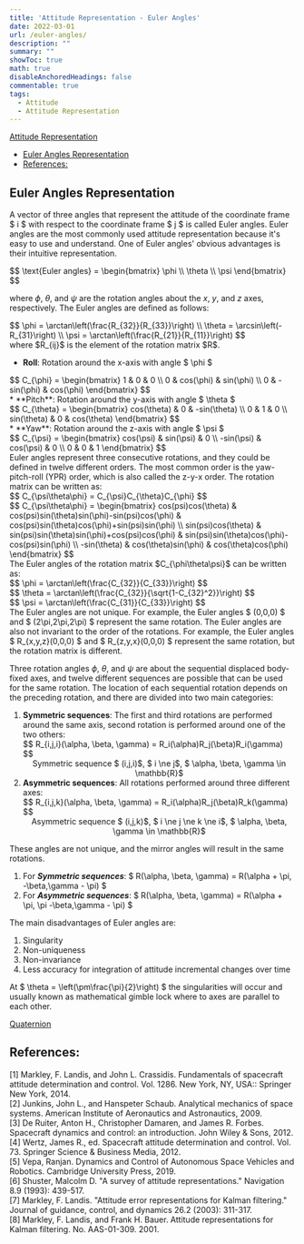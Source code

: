 ```yaml
---
title: 'Attitude Representation - Euler Angles'
date: 2022-03-01
url: /euler-angles/
description: "" 
summary: "" 
showToc: true
math: true
disableAnchoredHeadings: false
commentable: true
tags:
  - Attitude
  - Attitude Representation
---
```


[Attitude Representation](/attitude-representation/)

- [Euler Angles Representation](#euler-angles-representation)
- [References:](#references)


Euler Angles Representation
------

A vector of three angles that represent the attitude of the coordinate frame $ i $ with respect to the coordinate frame $ j $ is called Euler angles. Euler angles are the most commonly used attitude representation because it's easy to use and understand. One of Euler angles' obvious advantages is their intuitive representation.
<div>
$$ \text{Euler angles} = \begin{bmatrix} \phi \\ \theta \\ \psi \end{bmatrix} $$
</div>

where $\phi$, $\theta$, and $\psi$ are the rotation angles about the $x$, $y$, and $z$ axes, respectively. The Euler angles are defined as follows:
<div>
$$  \phi = \arctan\left(\frac{R_{32}}{R_{33}}\right) \\ \theta = \arcsin\left(-R_{31}\right) \\ \psi = \arctan\left(\frac{R_{21}}{R_{11}}\right)  $$
</div>
where $R_{ij}$ is the element of the rotation matrix $R$.

* **Roll**: Rotation around the x-axis with angle $ \phi $
<div>
$$ C_{\phi} = \begin{bmatrix} 1 & 0 & 0 \\ 0 & cos(\phi) & sin(\phi) \\ 0 & -sin(\phi) & cos(\phi) \end{bmatrix} $$
</div>
* **Pitch**: Rotation around the y-axis with angle $ \theta $
<div>
$$ C_{\theta} = \begin{bmatrix} cos(\theta) & 0 & -sin(\theta) \\ 0 & 1 & 0 \\ sin(\theta) & 0 & cos(\theta) \end{bmatrix} $$
</div>
* **Yaw**: Rotation around the z-axis with angle $ \psi $
<div>
$$ C_{\psi} = \begin{bmatrix} cos(\psi) & sin(\psi) & 0 \\ -sin(\psi) & cos(\psi) & 0 \\ 0 & 0 & 1 \end{bmatrix} $$
</div>
Euler angles represent three consecutive rotations, and they could be defined in twelve different orders. The most common order is the yaw-pitch-roll (YPR) order, which is also called the z-y-x order. The rotation matrix can be written as:
<div>
$$ C_{\psi\theta\phi} = C_{\psi}C_{\theta}C_{\phi} $$
</div>
<div>
$$ C_{\psi\theta\phi} = \begin{bmatrix} cos(psi)cos(\theta) & cos(psi)sin(\theta)sin(\phi)-sin(psi)cos(\phi) & cos(psi)sin(\theta)cos(\phi)+sin(psi)sin(\phi) \\ sin(psi)cos(\theta) & sin(psi)sin(\theta)sin(\phi)+cos(psi)cos(\phi) & sin(psi)sin(\theta)cos(\phi)-cos(psi)sin(\phi) \\ -sin(\theta) & cos(\theta)sin(\phi) & cos(\theta)cos(\phi) \end{bmatrix} $$
</div>
The Euler angles of the rotation matrix $C_{\phi\theta\psi}$ can be written as:
<div>
$$ \phi = \arctan\left(\frac{C_{32}}{C_{33}}\right) $$
</div><div>
$$ \theta = \arctan\left(\frac{C_{32}}{\sqrt{1-C_{32}^2}}\right) $$
</div><div>
$$ \psi = \arctan\left(\frac{C_{31}}{C_{33}}\right) $$
<div>
The Euler angles are not unique. For example, the Euler angles $ (0,0,0) $ and $ (2\pi,2\pi,2\pi) $ represent the same rotation. The Euler angles are also not invariant to the order of the rotations. For example, the Euler angles $ R_{x,y,z}(0,0,0) $ and $ R_{z,y,x}(0,0,0) $ represent the same rotation, but the rotation matrix is different.


Three rotation angles $\phi$, $\theta$, and $\psi$ are about the sequential displaced body-fixed axes, and twelve different sequences are possible that can be used for the same rotation. The location of each sequential rotation depends on the preceding rotation, and there are divided into two main categories:
<ol> 
  <li> <b>Symmetric sequences</b>: The first and third rotations are performed around the same axis, second rotation is performed around one of the two others:</li>
$$ R_{i,j,i}(\alpha, \beta, \gamma) = R_i(\alpha)R_j(\beta)R_i(\gamma) $$
<center> Symmetric sequence $ (i,j,i)$, $ i \ne j$, $ \alpha, \beta, \gamma \in \mathbb{R}$ </center>

  <li> <b>Asymmetric sequences</b>: All rotations performed around three different axes: </li>
$$ R_{i,j,k}(\alpha, \beta, \gamma) = R_i(\alpha)R_j(\beta)R_k(\gamma) $$
<center> Asymmetric sequence $ (i,j,k)$, $ i \ne j \ne k \ne i$, $ \alpha, \beta, \gamma \in \mathbb{R}$ </center>

</ol>

These angles are not unique, and the mirror angles will result in the same rotations.

<ol>
  <li> For <b><i>Symmetric sequences</i></b>: $ R(\alpha, \beta, \gamma) = R(\alpha + \pi, -\beta,\gamma - \pi) $ </li>
  <li> For <b><i>Asymmetric sequences</i></b>: $ R(\alpha, \beta, \gamma) = R(\alpha + \pi, \pi -\beta,\gamma - \pi) $ </li>
</ol>

The main disadvantages of Euler angles are:
<ol>
<li>Singularity
</li>

<li>Non-uniqueness </li>

<li>Non-invariance </li>

<li> Less accuracy for integration of attitude incremental changes over time</li>
</ol>

At $ \theta = \left(\pm\frac{\pi}{2}\right) $ the singularities will occur and usually known as mathematical gimble lock where to axes are parallel to each other.

[Quaternion](/quaternion/)

References:
------
[1] Markley, F. Landis, and John L. Crassidis. Fundamentals of spacecraft attitude determination and control. Vol. 1286. New York, NY, USA:: Springer New York, 2014. <br>
[2] Junkins, John L., and Hanspeter Schaub. Analytical mechanics of space systems. American Institute of Aeronautics and Astronautics, 2009. <br>
[3] De Ruiter, Anton H., Christopher Damaren, and James R. Forbes. Spacecraft dynamics and control: an introduction. John Wiley & Sons, 2012. <br>
[4] Wertz, James R., ed. Spacecraft attitude determination and control. Vol. 73. Springer Science & Business Media, 2012. <br>
[5] Vepa, Ranjan. Dynamics and Control of Autonomous Space Vehicles and Robotics. Cambridge University Press, 2019. <br>
[6] Shuster, Malcolm D. "A survey of attitude representations." Navigation 8.9 (1993): 439-517. <br>
[7] Markley, F. Landis. "Attitude error representations for Kalman filtering." Journal of guidance, control, and dynamics 26.2 (2003): 311-317. <br>
[8] Markley, F. Landis, and Frank H. Bauer. Attitude representations for Kalman filtering. No. AAS-01-309. 2001. <br>